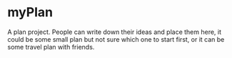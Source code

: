 # myPlan
A plan project. People can write down their ideas and place them here, it could be some small plan but not sure which one to start first, or it can be some travel plan with friends.
